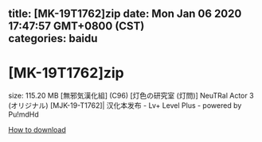
title: [MK-19T1762]zip
date: Mon Jan 06 2020 17:47:57 GMT+0800 (CST)    
categories: baidu
---

# [MK-19T1762]zip
size: 115.20 MB
 [無邪気漢化組] (C96) [灯色の研究室 (灯問)] NeuTRal Actor 3 (オリジナル) [MJK-19-T1762]| 汉化本发布 - Lv+ Level Plus - powered by Pu!mdHd
 

[How to download](https://bpcam.bemobtrk.com/go/2ceec3aa-1ca2-46d6-b9ff-aaa5c184517c?jno=4653)
